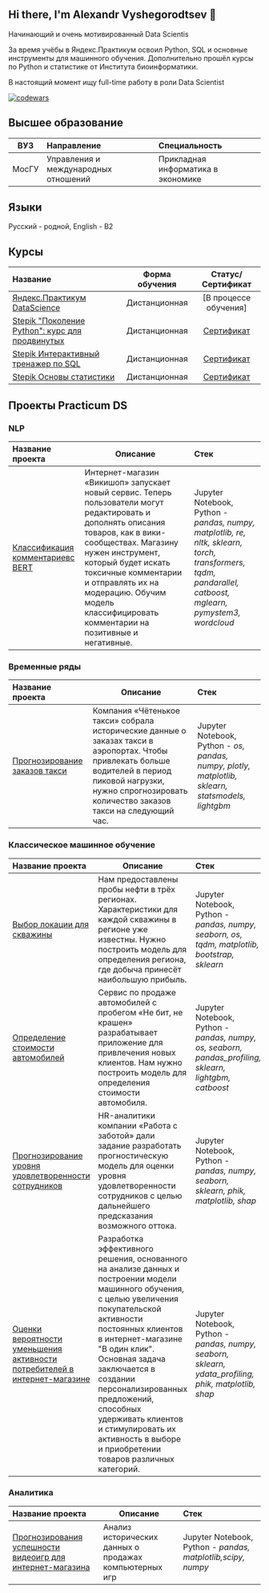 ## Hi there, I'm Alexandr Vyshegorodtsev 👋

Начинающий и очень мотивированный Data Scientis

За время учёбы в Яндекс.Практикум освоил Python, SQL и основные инструменты для машинного обучения. Дополнительно прошёл курсы по Python и статистике от Института биоинформатики.

В настоящий момент ищу full-time работу в роли Data Scientist

[![codewars](https://www.codewars.com/users/gotti21/badges/large)](https://www.codewars.com/users/gotti21)

## Высшее образование

| ВУЗ | Направление | Специальность |
| :---: | :--- | :--- |
| МосГУ | Управления и международных отношений | Прикладная информатика в экономике |


## Языки

Русский - родной, English - B2

## Курсы

| Название | Форма обучения | Статус/Сертификат |
| :--- | :---: | :---: |
| [Яндекс.Практикум DataScience](https://practicum.yandex.ru/profile/data-scientist/) | Дистанционная | [В процессе обучения]
| [Stepik "Поколение Python": курс для продвинутых](https://stepik.org/course/68343/syllabus) | Дистанционная | [Сертификат](https://stepik.org/cert/1307503) |
| [Stepik Интерактивный тренажер по SQL](https://stepik.org/course/63054/syllabus) | Дистанционная | [Сертификат](https://stepik.org/cert/1414187) |
| [Stepik Основы статистики](https://stepik.org/course/76/syllabus) | Дистанционная | [Сертификат](https://stepik.org/cert/2218399) |

## Проекты Practicum DS

### NLP

| Название проекта | Описание | Стек | 
| :--- | --- | :--- |
| [Классификация комментариевс BERT](https://github.com/Vyshegorodtsev21/Practicum/tree/main/2024-comments-classification) | Интернет-магазин «Викишоп» запускает новый сервис. Теперь пользователи могут редактировать и дополнять описания товаров, как в вики-сообществах. Магазину нужен инструмент, который будет искать токсичные комментарии и отправлять их на модерацию. Обучим модель классифицировать комментарии на позитивные и негативные. | Jupyter Notebook, Python - *pandas, numpy, matplotlib, re, nltk, sklearn, torch, transformers, tqdm, pandarallel, catboost, mglearn, pymystem3, wordcloud* |

### Временные ряды

| Название проекта | Описание | Стек | 
| :--- | --- | :--- |
| [Прогнозирование заказов такси](https://github.com/Vyshegorodtsev21/Practicum/tree/main/2024-taxi-demand-prediction) | Компания «Чётенькое такси» собрала исторические данные о заказах такси в аэропортах. Чтобы привлекать больше водителей в период пиковой нагрузки, нужно спрогнозировать количество заказов такси на следующий час. | Jupyter Notebook, Python - *os, pandas, numpy, plotly, matplotlib, sklearn, statsmodels, lightgbm* |

### Классическое машинное обучение

| Название проекта | Описание | Стек |
| :--- | --- | :--- |
| [Выбор локации для скважины](https://github.com/Vyshegorodtsev21/Practicum/tree/main/2024-oil-production-forecasting-and-profitability-analysis) |Нам предоставлены пробы нефти в трёх регионах. Характеристики для каждой скважины в регионе уже известны. Нужно построить модель для определения региона, где добыча принесёт наибольшую прибыль. | Jupyter Notebook, Python - *pandas, numpy, seaborn, os, tqdm, matplotlib, bootstrap, sklearn* |
| [Определение стоимости автомобилей](https://github.com/Vyshegorodtsev21/Practicum/tree/main/2024-car-cost-prediction) | Сервис по продаже автомобилей с пробегом «Не бит, не крашен» разрабатывает приложение для привлечения новых клиентов. Нам нужно построить модель для определения стоимости автомобиля. | Jupyter Notebook, Python - *pandas, numpy, os, seaborn, pandas_profiling, sklearn, lightgbm, catboost* |
| [Прогнозирование уровня удовлетворенности сотрудников](https://github.com/Vyshegorodtsev21/Practicum/tree/main/2024-employee-satisfaction) | HR-аналитики компании «Работа с заботой» дали задание разработать прогностическую модель для оценки уровня удовлетворенности сотрудников с целью дальнейшего предсказания возможного оттока. | Jupyter Notebook, Python - *pandas, numpy, seaborn, sklearn, phik, matplotlib, shap* |
| [Оценки вероятности уменьшения активности потребителей в интернет-магазине](https://github.com/Vyshegorodtsev21/Practicum/tree/main/2023-consumer-activity-prediction) | Разработка эффективного решения, основанного на анализе данных и построении модели машинного обучения, с целью увеличения покупательской активности постоянных клиентов в интернет-магазине "В один клик". Основная задача заключается в создании персонализированных предложений, способных удерживать клиентов и стимулировать их активность в выборе и приобретении товаров различных категорий. | Jupyter Notebook, Python - *pandas, numpy, seaborn, sklearn, ydata_profiling, phik, matplotlib, shap* |

### Аналитика

| Название проекта | Описание | Стек |
| :--- | --- | :--- |
| [Прогнозирования успешности видеоигр для интернет-магазина](https://github.com/Vyshegorodtsev21/Practicum/tree/main/2023-eda-games-sales) | Анализ исторических данных о продажах компьютерных игр| Jupyter Notebook, Python - *pandas, matplotlib,scipy, numpy* |
